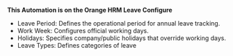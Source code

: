 __This Automation is on the Orange HRM Leave Configure__
* Leave Period:	Defines the operational period for annual leave tracking.
* Work Week:	Configures official working days. 
* Holidays:	Specifies company/public holidays that override working days.
* Leave Types:	Defines categories of leave 
